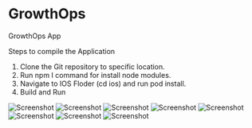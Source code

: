 # GrowthOps
GrowthOps App

Steps to compile the Application

 1) Clone the Git repository to specific location.
 2) Run npm I command for install node modules.
 3) Navigate to IOS Floder (cd ios) and run pod install.
 4) Build and Run


![Screenshot](Login_Screen.png)
![Screenshot](Login_Failed.png)
![Screenshot](SignUp_Screen.png)
![Screenshot](Forgot_Password.png)
![Screenshot](TouchID_Screen.png)
![Screenshot](Home_Screen.png)
![Screenshot](Biller_details.png)
![Screenshot](Notes_Screen.png)

